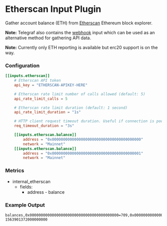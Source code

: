 # Etherscan Input Plugin

Gather account balance (ETH) from [Etherscan][] Ethereum block explorer.

**Note:** Telegraf also contains the [webhook][] input which can be used as an
alternative method for gathering API data.

**Note:** Currently only ETH reporting is available but erc20 support is on the way.

### Configuration

```toml
[[inputs.etherscan]]
    # Etherscan API token
    api_key = "ETHERSCAN-APIKEY-HERE"

    # Etherscan rate limit number of calls allowed (default: 5)
    api_rate_limit_calls = 5

    # Etherscan rate limit duration (default: 1 second)
    api_rate_limit_duration = "1s"

    # HTTP client request timeout duration. Useful if connection is poor. (default: 3 second)
    req_timeout_duration = "3s"

    [[inputs.etherscan.balance]]
        address = "0x0000000000000000000000000000000000000000"
        network = "Mainnet"
    [[inputs.etherscan.balance]]
        address = "0x0000000000000000000000000000000000000001"
        network = "Mainnet"
```

### Metrics

+ internal_etherscan
  - fields:
    - address - balance

### Example Output

```
balances,0x0000000000000000000000000000000000000000=709,0x0000000000000000000000000000000000000001=2344 1563901372000000000
```

[Etherscan]: https://etherscan.io/
[webhook]: /plugins/inputs/webhooks/github
